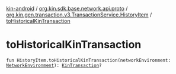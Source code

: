 [kin-android](../../index.md) / [org.kin.sdk.base.network.api.proto](../index.md) / [org.kin.gen.transaction.v3.TransactionService.HistoryItem](index.md) / [toHistoricalKinTransaction](./to-historical-kin-transaction.md)

# toHistoricalKinTransaction

`fun HistoryItem.toHistoricalKinTransaction(networkEnvironment: `[`NetworkEnvironment`](../../org.kin.sdk.base.stellar.models/-network-environment/index.md)`): `[`KinTransaction`](../../org.kin.sdk.base.stellar.models/-kin-transaction/index.md)`?`